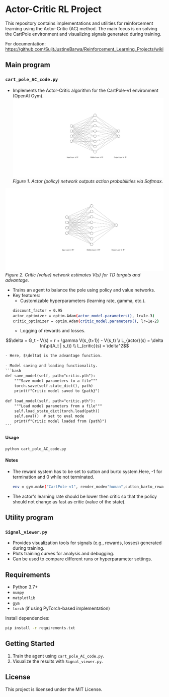 # Actor-Critic RL Project

This repository contains implementations and utilities for reinforcement learning using the Actor-Critic (AC) method. The main focus is on solving the CartPole environment and visualizing signals generated during training.

For documentation:
https://github.com/SujitJustineBarwa/Reinforcement_Learning_Projects/wiki

## Main program

### `cart_pole_AC_code.py`

- Implements the Actor-Critic algorithm for the CartPole-v1 environment (OpenAI Gym).
![Actor network](policy_network.svg)  
*Figure 1. Actor (policy) network outputs action probabilities via Softmax.*

![Critic network](value_network.svg)  
*Figure 2. Critic (value) network estimates V(s) for TD targets and advantage.*
- Trains an agent to balance the pole using policy and value networks.
- Key features:
    - Customizable hyperparameters (learning rate, gamma, etc.).
    ```bash
    discount_factor = 0.95
    actor_optimizer = optim.Adam(actor_model.parameters(), lr=1e-3)
    critic_optimizer = optim.Adam(critic_model.parameters(), lr=1e-2)

    ```
    - Logging of rewards and losses.
```math
\delta = G_t - V(s) = r + \gamma V(s_{t+1}) - V(s_t) \\
L_{actor}(s) = \delta ln(\pi(A_t | s_t)) \\
L_{critic}(s) = \delta^2
```

    - Here, $\delta$ is the advantage function.

    - Model saving and loading functionality.
    ```bash
    def save_model(self, path="critic.pth"):
        """Save model parameters to a file"""
        torch.save(self.state_dict(), path)
        print(f"Critic model saved to {path}")

    def load_model(self, path="critic.pth"):
        """Load model parameters from a file"""
        self.load_state_dict(torch.load(path))
        self.eval()  # set to eval mode
        print(f"Critic model loaded from {path}")
    ```

#### Usage

```bash
python cart_pole_AC_code.py
```

#### Notes
- The reward system has to be set to sutton and burto system.Here, -1 for termination and 0 while not terminated.
    ```bash
    env = gym.make("CartPole-v1", render_mode="human",sutton_barto_reward=True)
    ```
- The actor's learning rate should be lower then critic so that the policy should not change as fast as critic (value of the state).


## Utility program

### `Signal_viewer.py`

- Provides visualization tools for signals (e.g., rewards, losses) generated during training.
- Plots training curves for analysis and debugging.
- Can be used to compare different runs or hyperparameter settings.

## Requirements

- Python 3.7+
- `numpy`
- `matplotlib`
- `gym`
- `torch` (if using PyTorch-based implementation)

Install dependencies:

```bash
pip install -r requirements.txt
```

## Getting Started

1. Train the agent using `cart_pole_AC_code.py`.
2. Visualize the results with `Signal_viewer.py`.

## License

This project is licensed under the MIT License.
